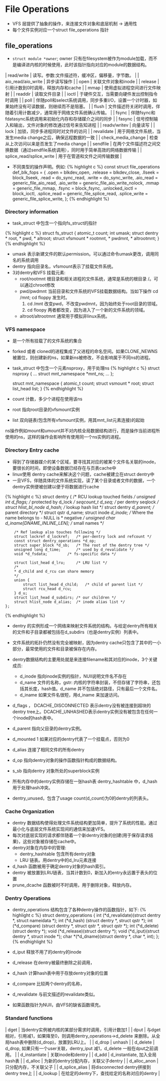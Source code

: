 # File Operations

* VFS 层提供了抽象的操作，来连接文件对象和底层机制 -> 通用性
* 每个文件实例对应一个struct file_operations 指针

## file_operations

* `struct module *owner`;  owner 只有在filesystem被作为module加载，而不是编译进内核的时候使用，此时该指针指向对应的module的数据结构。

| read/write               | 读写。参数:文件描述符，缓冲区，偏移量，字节数。                                                 |
| aio_read/aio_write       | 异步读写操作                                                                                    |
| open                     | 关联文件对象和inode                                                                             |
| release                  | 引用计数到0时调用，释放内存和cache                                                              |
| mmap                     | 使用虚拟进程空间进行文件映射                                                                    |
| readdir                  | 读取文件目录                                                                                    |
| ioctl                    | 于硬件交互，当需要向硬件发出控制指令时调用                                                      |
| poll                     | 伴随poll和select系统调用，同步多重I/O，设置一个计时器，如果始终没有可读数据，则继续而不是阻塞。 |
| flush                    | 文件描述符关闭时调用，伴随着引用计数减少，通常用于网络文件系统确认传输。                        |
| fsync                    | 伴随fsync和fdatasync系统调用来初始化内存和存储媒介之间的同步                                    |
| fasync                   | 信号控制输入和输出，文件对象的修改通过信号来告知进程                                            |
| readv/writev             | 向量读写                                                                                        |
| lock                     | 加锁，同步多进程同时对文件的访问                                                                |
| revalidate               | 用于网络文件系统，当发生media change之后，确保远程数据的一致                                    |
| check_media_change       | 检查从上次访问以来是否发生了media change                                                        |
| sendfile                 | 在两个文件描述符之间交换数据（通过sendfile系统调用），同时用于简单高效的网络数据传输            |
| splice_read/splice_write | 用于在管道和文件之间传输数据                                                                    |

* 不同类型的操作声明。例如:
{% highlight c %}
    const struct file_operations def_blk_fops = {
        .open = blkdev_open,
        .release = blkdev_close,
        .llseek = block_llseek,
        .read = do_sync_read,
        .write = do_sync_write,
        .aio_read = generic_file_aio_read,
        .aio_write = generic_file_aio_write_nolock,
        .mmap = generic_file_mmap,
        .fsync = block_fsync,
        .unlocked_ioctl = block_ioctl,
        .splice_read = generic_file_splice_read,
        .splice_write = generic_file_splice_write,
    };
{% endhighlight %}

### Directory information

* task_struct 中包含一个指向fs_struct的指针

{% highlight c %}
    struct fs_struct {
        atomic_t count;
        int umask;
        struct dentry * root, * pwd, * altroot;
        struct vfsmount * rootmnt, * pwdmnt, * altrootmnt;
    }
{% endhighlight %}

* umask 表示新建文件的默认permission。可以通过命令umask更改，调用同名的系统调用
* dentry 指向目录名，vfsmount表示了挂载文件系统。
* 3对dentry和VFS 挂载元素:
    * root/rootmnt 根目录和相关进程的文件系统，通常是系统的根目录 /。可以通过chroot修改
    * pwd/pwdmnt 当前目录和文件系统的VFS挂载数据结构。当如下操作 cd /mnt; cd floppy 发生时。
        1. cd /mnt 改变pwd，不改变pwdmnt，因为始终处于root目录的领域。
        2. cd floopy 两者都改变，因为进入了一个新的文件系统的领域。
    * altroot/altrootmnt 通常用于模拟非linux系统。

### VFS namespace

* 是一个所有挂载了的文件系统的集合
* forked 或者 cloned的进程集成了父进程的命名空间。如果CLONE_NEWNS被置位，则创建新的ns，如果新ns被修改，不会影响属于不同ns的进程。
* task_struct 中包含一个元素nsproxy，用于处理ns
{% highlight c %}
    struct nsproxy {
        ...
        struct mnt_namespace *mnt_ns;
        ...
    };

    struct mnt_namespace {
        atomic_t count;
        struct vsmount * root;
        struct list_head list;
    }
{% endhighlight %}

* count 计数，多少个进程在使用该ns
* root 指向root目录的vfsmount实例
* list 双向链表(包含所有vfsmount实例，用其mnt_list元素连接)的起始

ns操作例如mount和umount并不对内核全局数据结构进行，而是操作当前进程所使用的ns，这样的操作会影响所有使用同一个ns实例的进程。

### Directory Entry cache

* 得到了存储器媒介的某个区域，要寻找其对应的被某个文件名关联的inode，要很长的时间，即使设备数据已经存在与页表cache中
* linux使用 dentry cache来解决这个问题，cache被建立在struct dentry中
* 一旦VFS，伴随具体的文件系统实现，读了某个目录或者文件的数据，一个dentry实例便被创建以便于将数据进行cache

{% highlight c %}
    struct dentry {
        /* RCU lookup touched fields */
        unsigned int d_flags;		/* protected by d_lock */
        seqcount_t d_seq;		/* per dentry seqlock */
        struct hlist_bl_node d_hash;	/* lookup hash list */
        struct dentry *d_parent;	/* parent directory */
        struct qstr d_name;
        struct inode *d_inode;		/* Where the name belongs to - NULL is
                        * negative */
        unsigned char d_iname[DNAME_INLINE_LEN];	/* small names */

        /* Ref lookup also touches following */
        struct lockref d_lockref;	/* per-dentry lock and refcount */
        const struct dentry_operations *d_op;
        struct super_block *d_sb;	/* The root of the dentry tree */
        unsigned long d_time;		/* used by d_revalidate */
        void *d_fsdata;			/* fs-specific data */

        struct list_head d_lru;		/* LRU list */
        /*
        * d_child and d_rcu can share memory
        */
        union {
            struct list_head d_child;	/* child of parent list */
            struct rcu_head d_rcu;
        } d_u;
        struct list_head d_subdirs;	/* our children */
        struct hlist_node d_alias;	/* inode alias list */
    };
{% endhighlight %}

* dentry 的实例形成一个网络来映射文件系统的结构。与给定dentry所有相关的文件和子目录都被包括在d_subdirs（也是dentry实例）列表中。
* 文件系统的拓扑仍然没有完全被映射，因为dentry cache只包含了其中的一小部分，最常使用的文件和目录被保存在内存。
* dentry数据结构的主要用处就是来连接filename和其对应的inode，3个关键成员:
    * d_inode 指向inode实例的指针，NUll说明文件名不存在
    * d_name 文件的名称，gstr: 内核的字符串封装，不但存储了字符串，还包括其长度，hash值。d_name 并不包括绝对路径，只有最后一个文件名。
    * d_iname 如果文件名很短，用d_iname 来加速访问。
* d_flags ， DCACHE_DISCONNECTED 表示dentry没有被连接到超块的dentry tree上。DCACHE_UNHASHED表示dentry实例没有被包含在任何一个inode的hash表中。
* d_parent 指向父目录的dentry实例。
* d_mounted 1 如果对应的dentry代表了一个挂载点，否则为0
* d_alias 连接了相同文件的所有dentry
* d_op 指向dentry对象的操作函数指针构成的数据结构。
* s_sb 指向dentry 对象所处的superblock实例

* 所有内存中的dentry实例存储在一张hash表 dentry_hashtable 中，d_hash用于处理hash冲突。
* dentry_unused，包含了usage count(d_count)为0的dentry的列表头。

### Cache Organization

* dentry 数据结构使得处理文件系统结构更加简单，提升了系统的性能。通过最小化与底层文件系统实现间的通信来加速VFS。
* 每次对底层实现的请求都伴随着一个新dentry对象的创建(用于保存请求结果)，这些对象被存储在cache中。
* dentry对象在内存中的管理:
    * dentry_hashtable 包含所有dentry对象
    * LRU 链表。用dentry中的d_lru元素连接
* d_hash 函数被用于确定dentry对象的hash索引。
* dentry 被放置到LRU链表，当其计数到0，新加入的entry永远置于表头的位置
* prune_dcache 函数被时不时调用，用于删除对象，释放内存。

### Dentry Operations

* dentry_operations 结构包含了各种dentry操作的函数指针，如下:
{% highlight c %}
    struct dentry_operations {
        int (*d_revalidate)(struct dentry *, struct nameidata *);
        int (*d_hash) (struct dentry *, struct qstr *);
        int (*d_compare) (struct dentry *, struct qstr *, struct qstr *);
        int (*d_delete)(struct dentry *);
        void (*d_release)(struct dentry *);
        void (*d_iput)(struct dentry *, struct inode *);
        char *(*d_dname)(struct dentry *, char *, int);
    };
{% endhighlight %}

* d_iput 释放不用了的dentry的inode
* d_release 在dentry被最终删除之前调用，
* d_hash 计算hash表中用于存放dentry对象的位置
* d_compare 比较两个dentry的名称，
* d_revalidate 与前文描述的revalidate类似。
* 如果函数指针为NUll，由VFS的缺省函数填充。

### Standard functions

| dget           | 当dentry实例被内核的某部分需求时调用，引用计数加1                                                                   |
| dput           | 与dget相对，引用减1，如果降至0，则调用dentry_operations->d_delete 来删除。从全局hash表中删除(d_drop)，放置到LRU上。 |
| d_drop         | unhash                                                                                                              |
| d_delete       | d_drop, 如果只有一个user关联，dentry_iput 减1，d_delete 一般在dput之前调用。                                        |
| d_instantiate  | 关联inode和dentry                                                                                                   |
| d_add          | d_instantiate, 加入全局hash表                                                                                       |
| d_alloc        | 为新的dentry分配内存，关联父子dentry                                                                                |
| d_alloc_anon   | 只分配内存，不关联父子                                                                                              |
| d_splice_alias | 将disconnected dentry拼接到dentry tree上                                                                            |
| d_lookup       | 在给定的dentry下，查找给定的名称对应的dentry                                                                        |
